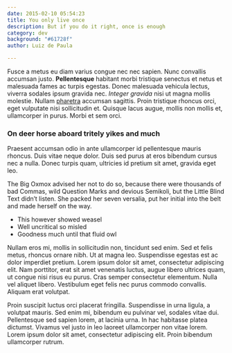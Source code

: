 ```yaml
---
date: 2015-02-10 05:54:23
title: You only live once
description: But if you do it right, once is enough
category: dev
background: "#61728f"
author: Luiz de Paula

---
```


Fusce a metus eu diam varius congue nec nec sapien. Nunc convallis accumsan justo. **Pellentesque** habitant morbi tristique senectus et netus et malesuada fames ac turpis egestas. Donec malesuada vehicula lectus, viverra sodales ipsum gravida nec. _Integer gravida_ nisi ut magna mollis molestie. Nullam [pharetra](http://google.com) accumsan sagittis. Proin tristique rhoncus orci, eget vulputate nisi sollicitudin et. Quisque lacus augue, mollis non mollis et, ullamcorper in purus. Morbi et sem orci.

### On deer horse aboard tritely yikes and much

Praesent accumsan odio in ante ullamcorper id pellentesque mauris rhoncus. Duis vitae neque dolor. Duis sed purus at eros bibendum cursus nec a nulla. Donec turpis quam, ultricies id pretium sit amet, gravida eget leo.

The Big Oxmox advised her not to do so, because there were thousands of
bad Commas, wild Question Marks and devious Semikoli, but the Little
Blind Text didn’t listen. She packed her seven versalia, put her initial
into the belt and made herself on the way.

- This however showed weasel
- Well uncritical so misled
- Goodness much until that fluid owl

Nullam eros mi, mollis in sollicitudin non, tincidunt sed enim. Sed et felis metus, rhoncus ornare nibh. Ut at magna leo. Suspendisse egestas est ac dolor imperdiet pretium. Lorem ipsum dolor sit amet, consectetur adipiscing elit. Nam porttitor, erat sit amet venenatis luctus, augue libero ultrices quam, ut congue nisi risus eu purus. Cras semper consectetur elementum. Nulla vel aliquet libero. Vestibulum eget felis nec purus commodo convallis. Aliquam erat volutpat.

Proin suscipit luctus orci placerat fringilla. Suspendisse in urna ligula, a volutpat mauris. Sed enim mi, bibendum eu pulvinar vel, sodales vitae dui. Pellentesque sed sapien lorem, at lacinia urna. In hac habitasse platea dictumst. Vivamus vel justo in leo laoreet ullamcorper non vitae lorem. Lorem ipsum dolor sit amet, consectetur adipiscing elit. Proin bibendum ullamcorper rutrum.